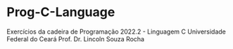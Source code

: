 # Prog-C-Language
Exercícios da cadeira de Programação 2022.2 - Linguagem C
Universidade Federal do Ceará
Prof. Dr. Lincoln Souza Rocha
